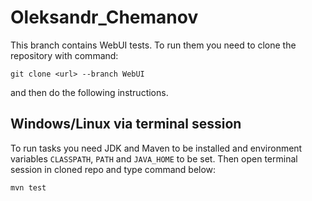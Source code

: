 # Oleksandr_Chemanov
This branch contains WebUI tests. To run them you need to clone the repository with command:
```
git clone <url> --branch WebUI
``` 
and then do the following instructions.

## Windows/Linux via terminal session
To run tasks you need JDK and Maven to be installed and environment variables `CLASSPATH`, `PATH` and `JAVA_HOME` to be set. Then open terminal session in cloned repo and type command below:
```
mvn test
```